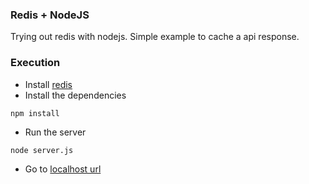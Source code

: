 ### Redis + NodeJS

Trying out redis with nodejs. Simple example to cache a api response.

### Execution
- Install [redis](https://redis.io/docs/getting-started/)
- Install the dependencies

```
npm install
```

- Run the server

```
node server.js
```

- Go to [localhost url](http://localhost:3000/fish/alaska-snow-crab)